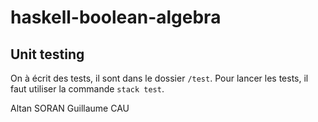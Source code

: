 # haskell-boolean-algebra

## Unit testing
On à écrit des tests, il sont dans le dossier `/test`.
Pour lancer les tests, il faut utiliser la commande `stack test`.

Altan SORAN
Guillaume CAU
